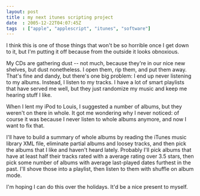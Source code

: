 ```yaml
---
layout: post
title : my next itunes scripting project
date  : 2005-12-22T04:07:45Z
tags  : ["apple", "applescript", "itunes", "software"]
---
```

I think this is one of those things that won't be so horrible once I get down to it, but I'm putting it off because from the outside it looks obnoxious.

My CDs are gathering dust -- not much, because they're in our nice new shelves, but dust nonetheless.  I open them, rip them, and put them away.  That's fine and dandy, but there's one big problem: I end up never listening to my albums. Instead, I listen to my tracks.  I have a lot of smart playlists that have served me well, but they just randomize my music and keep me hearing stuff I like.

When I lent my iPod to Louis, I suggested a number of albums, but they weren't on there in whole.  It got me wondering why I never noticed: of course it was because I never listen to whole albums anymore, and now I want to fix that.

I'll have to build a summary of whole albums by reading the iTunes music library XML file, eliminate partial albums and loosey tracks, and then pick the albums that I like and haven't heard lately.  Probably I'll pick albums that have at least half their tracks rated with a average rating over 3.5 stars, then pick some number of albums with average last-played dates furthest in the past.  I'll shove those into a playlist, then listen to them with shuffle on album mode.

I'm hoping I can do this over the holidays.  It'd be a nice present to myself. 
